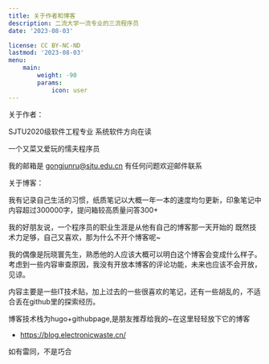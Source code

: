 ```yaml
---
title: 关于作者和博客
description: 二流大学一流专业的三流程序员
date: '2023-08-03'

license: CC BY-NC-ND
lastmod: '2023-08-03'
menu:
    main: 
        weight: -90
        params:
            icon: user
---
```

关于作者：

SJTU2020级软件工程专业 系统软件方向在读

一个又菜又爱玩的懦夫程序员

我的邮箱是 gongjunru@sjtu.edu.cn 有任何问题欢迎邮件联系

关于博客：

我有记录自己生活的习惯，纸质笔记以大概一年一本的速度均匀更新，印象笔记中内容超过300000字，提问箱较高质量问答300+

我的好朋友说，一个程序员的职业生涯是从他有自己的博客那一天开始的 既然技术力足够，自己又喜欢，那为什么不开个博客呢~

我的偶像是阮晓寰先生，熟悉他的人应该大概可以明白这个博客会变成什么样子。考虑到一些内容审查原因，我没有开放本博客的评论功能，未来也应该不会开放，见谅。

内容主要是一些IT技术贴，加上过去的一些很喜欢的笔记，还有一些胡乱的，不适合丢在github里的探索经历。

博客技术栈为hugo+githubpage,是朋友推荐给我的~在这里轻轻放下它的博客
* https://blog.electronicwaste.cn/

如有雷同，不是巧合